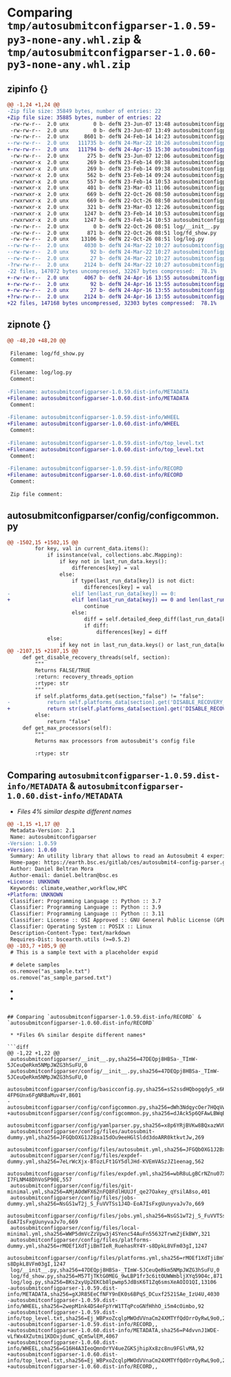 # Comparing `tmp/autosubmitconfigparser-1.0.59-py3-none-any.whl.zip` & `tmp/autosubmitconfigparser-1.0.60-py3-none-any.whl.zip`

## zipinfo {}

```diff
@@ -1,24 +1,24 @@
-Zip file size: 35849 bytes, number of entries: 22
+Zip file size: 35885 bytes, number of entries: 22
 -rw-rw-r--  2.0 unx        0 b- defN 23-Jun-07 13:48 autosubmitconfigparser/__init__.py
 -rw-rw-r--  2.0 unx        0 b- defN 23-Jun-07 13:49 autosubmitconfigparser/config/__init__.py
 -rw-rw-r--  2.0 unx     8601 b- defN 24-Feb-14 14:23 autosubmitconfigparser/config/basicconfig.py
--rw-rw-r--  2.0 unx   111735 b- defN 24-Mar-22 10:26 autosubmitconfigparser/config/configcommon.py
+-rw-rw-r--  2.0 unx   111794 b- defN 24-Apr-15 15:30 autosubmitconfigparser/config/configcommon.py
 -rw-rw-r--  2.0 unx      275 b- defN 23-Jun-07 12:06 autosubmitconfigparser/config/yamlparser.py
 -rwxrwxr-x  2.0 unx      269 b- defN 23-Feb-14 09:38 autosubmitconfigparser/config/files/autosubmit-dummy.yml
 -rwxrwxr-x  2.0 unx      269 b- defN 23-Feb-14 09:38 autosubmitconfigparser/config/files/autosubmit.yml
 -rwxrwxr-x  2.0 unx      562 b- defN 23-Feb-14 09:24 autosubmitconfigparser/config/files/expdef-dummy.yml
 -rwxrwxr-x  2.0 unx      557 b- defN 23-Feb-14 10:53 autosubmitconfigparser/config/files/expdef.yml
 -rwxrwxr-x  2.0 unx      401 b- defN 23-Mar-03 11:06 autosubmitconfigparser/config/files/git-minimal.yml
 -rwxrwxr-x  2.0 unx      669 b- defN 22-Oct-26 08:50 autosubmitconfigparser/config/files/jobs-dummy.yml
 -rwxrwxr-x  2.0 unx      669 b- defN 22-Oct-26 08:50 autosubmitconfigparser/config/files/jobs.yml
 -rwxrwxr-x  2.0 unx      321 b- defN 23-Mar-03 12:26 autosubmitconfigparser/config/files/local-minimal.yml
 -rwxrwxr-x  2.0 unx     1247 b- defN 23-Feb-14 10:53 autosubmitconfigparser/config/files/platforms-dummy.yml
 -rwxrwxr-x  2.0 unx     1247 b- defN 23-Feb-14 10:53 autosubmitconfigparser/config/files/platforms.yml
 -rw-rw-r--  2.0 unx        0 b- defN 22-Oct-26 08:51 log/__init__.py
 -rw-rw-r--  2.0 unx      871 b- defN 22-Oct-26 08:51 log/fd_show.py
 -rw-rw-r--  2.0 unx    13106 b- defN 22-Oct-26 08:51 log/log.py
--rw-rw-r--  2.0 unx     4030 b- defN 24-Mar-22 10:27 autosubmitconfigparser-1.0.59.dist-info/METADATA
--rw-rw-r--  2.0 unx       92 b- defN 24-Mar-22 10:27 autosubmitconfigparser-1.0.59.dist-info/WHEEL
--rw-rw-r--  2.0 unx       27 b- defN 24-Mar-22 10:27 autosubmitconfigparser-1.0.59.dist-info/top_level.txt
-?rw-rw-r--  2.0 unx     2124 b- defN 24-Mar-22 10:27 autosubmitconfigparser-1.0.59.dist-info/RECORD
-22 files, 147072 bytes uncompressed, 32267 bytes compressed:  78.1%
+-rw-rw-r--  2.0 unx     4067 b- defN 24-Apr-16 13:55 autosubmitconfigparser-1.0.60.dist-info/METADATA
+-rw-rw-r--  2.0 unx       92 b- defN 24-Apr-16 13:55 autosubmitconfigparser-1.0.60.dist-info/WHEEL
+-rw-rw-r--  2.0 unx       27 b- defN 24-Apr-16 13:55 autosubmitconfigparser-1.0.60.dist-info/top_level.txt
+?rw-rw-r--  2.0 unx     2124 b- defN 24-Apr-16 13:55 autosubmitconfigparser-1.0.60.dist-info/RECORD
+22 files, 147168 bytes uncompressed, 32303 bytes compressed:  78.1%
```

## zipnote {}

```diff
@@ -48,20 +48,20 @@
 
 Filename: log/fd_show.py
 Comment: 
 
 Filename: log/log.py
 Comment: 
 
-Filename: autosubmitconfigparser-1.0.59.dist-info/METADATA
+Filename: autosubmitconfigparser-1.0.60.dist-info/METADATA
 Comment: 
 
-Filename: autosubmitconfigparser-1.0.59.dist-info/WHEEL
+Filename: autosubmitconfigparser-1.0.60.dist-info/WHEEL
 Comment: 
 
-Filename: autosubmitconfigparser-1.0.59.dist-info/top_level.txt
+Filename: autosubmitconfigparser-1.0.60.dist-info/top_level.txt
 Comment: 
 
-Filename: autosubmitconfigparser-1.0.59.dist-info/RECORD
+Filename: autosubmitconfigparser-1.0.60.dist-info/RECORD
 Comment: 
 
 Zip file comment:
```

## autosubmitconfigparser/config/configcommon.py

```diff
@@ -1502,15 +1502,15 @@
         for key, val in current_data.items():
             if isinstance(val, collections.abc.Mapping):
                 if key not in last_run_data.keys():
                     differences[key] = val
                 else:
                     if type(last_run_data[key]) is not dict:
                         differences[key] = val
-                    elif len(last_run_data[key]) == 0:
+                    elif len(last_run_data[key]) == 0 and len(last_run_data[key]) == len(current_data[key]):
                         continue
                     else:
                         diff = self.detailed_deep_diff(last_run_data[key], val, level)
                         if diff:
                             differences[key] = diff
             else:
                 if key not in last_run_data.keys() or last_run_data[key] != val:
@@ -2107,15 +2107,15 @@
     def get_disable_recovery_threads(self, section):
         """
         Returns FALSE/TRUE
         :return: recovery_threads_option
         :rtype: str
         """
         if self.platforms_data.get(section,"false") != "false":
-            return self.platforms_data[section].get('DISABLE_RECOVERY_THREADS',"false").lower()
+            return str(self.platforms_data[section].get('DISABLE_RECOVERY_THREADS',"false")).lower()
         else:
             return "false"
     def get_max_processors(self):
         """
         Returns max processors from autosubmit's config file
 
         :rtype: str
```

## Comparing `autosubmitconfigparser-1.0.59.dist-info/METADATA` & `autosubmitconfigparser-1.0.60.dist-info/METADATA`

 * *Files 4% similar despite different names*

```diff
@@ -1,15 +1,17 @@
 Metadata-Version: 2.1
 Name: autosubmitconfigparser
-Version: 1.0.59
+Version: 1.0.60
 Summary: An utility library that allows to read an Autosubmit 4 experiment configuration.
 Home-page: https://earth.bsc.es/gitlab/ces/autosubmit4-config-parser.git
 Author: Daniel Beltran Mora
 Author-email: daniel.beltran@bsc.es
+License: UNKNOWN
 Keywords: climate,weather,workflow,HPC
+Platform: UNKNOWN
 Classifier: Programming Language :: Python :: 3.7
 Classifier: Programming Language :: Python :: 3.9
 Classifier: Programming Language :: Python :: 3.11
 Classifier: License :: OSI Approved :: GNU General Public License (GPL)
 Classifier: Operating System :: POSIX :: Linux
 Description-Content-Type: text/markdown
 Requires-Dist: bscearth.utils (>=0.5.2)
@@ -103,7 +105,9 @@
 # This is a sample text with a placeholder expid
 
 # delete samples
 os.remove("as_sample.txt")
 os.remove("as_sample_parsed.txt")
 ```
 
+
+
```

## Comparing `autosubmitconfigparser-1.0.59.dist-info/RECORD` & `autosubmitconfigparser-1.0.60.dist-info/RECORD`

 * *Files 6% similar despite different names*

```diff
@@ -1,22 +1,22 @@
 autosubmitconfigparser/__init__.py,sha256=47DEQpj8HBSa-_TImW-5JCeuQeRkm5NMpJWZG3hSuFU,0
 autosubmitconfigparser/config/__init__.py,sha256=47DEQpj8HBSa-_TImW-5JCeuQeRkm5NMpJWZG3hSuFU,0
 autosubmitconfigparser/config/basicconfig.py,sha256=sS2ssdHQbogqdyS_x6K3BPa-4FP6Unx6FgNRBaMuv4Y,8601
-autosubmitconfigparser/config/configcommon.py,sha256=dWh3NdqycOer7HQqVwUplqFgkJ0UBh2bCgIRrUvI12c,111735
+autosubmitconfigparser/config/configcommon.py,sha256=dJAck5p6QFAwLBWqBj1ttDBaylGt2__sj8OABjA7ffg,111794
 autosubmitconfigparser/config/yamlparser.py,sha256=x8p6YRjBVKw8BQxazWVOTJ2Lchs0OPrbZjsPg81y4Xg,275
 autosubmitconfigparser/config/files/autosubmit-dummy.yml,sha256=JFGQbOXG1J2Bxa15dOu9eeHGlSldd3doARR0ktkvtJw,269
 autosubmitconfigparser/config/files/autosubmit.yml,sha256=JFGQbOXG1J2Bxa15dOu9eeHGlSldd3doARR0ktkvtJw,269
 autosubmitconfigparser/config/files/expdef-dummy.yml,sha256=7eLrWcXjx-BTozLFt1GY5dlJHd-KVEmVASzJZ1eenag,562
 autosubmitconfigparser/config/files/expdef.yml,sha256=wbR8uLgBCrNZnu07XPFvYPQMi-I7FLNM48DhVoSP90E,557
 autosubmitconfigparser/config/files/git-minimal.yml,sha256=AMjAOdWFX62nFQ8FdlHUUJf_qe27Oakey_qYsilA8so,401
 autosubmitconfigparser/config/files/jobs-dummy.yml,sha256=NsGS1wT2j_S_FuVVTSs1J4D-EoA7IsFxgUunyvaJv7o,669
 autosubmitconfigparser/config/files/jobs.yml,sha256=NsGS1wT2j_S_FuVVTSs1J4D-EoA7IsFxgUunyvaJv7o,669
 autosubmitconfigparser/config/files/local-minimal.yml,sha256=WWP5dmVcZzVpw3j4SYenc54AuFn55632TrwmZjEkBWY,321
 autosubmitconfigparser/config/files/platforms-dummy.yml,sha256=rMOEf1XdTjiBmTIeR_RuehasRY4Y-s8DpkL8VFm03gI,1247
 autosubmitconfigparser/config/files/platforms.yml,sha256=rMOEf1XdTjiBmTIeR_RuehasRY4Y-s8DpkL8VFm03gI,1247
 log/__init__.py,sha256=47DEQpj8HBSa-_TImW-5JCeuQeRkm5NMpJWZG3hSuFU,0
 log/fd_show.py,sha256=M57TjTKtG0MEG_9wLBP1fr3c6itOUWWmbljXYq59O4c,871
 log/log.py,sha256=BKs2xyUp2EKCb8lpwmp5JdBsK6T1Zq6smsXeAOIO1QI,13106
-autosubmitconfigparser-1.0.59.dist-info/METADATA,sha256=gXJR85EeCfNFY9nEK0s6BPqS_DCuxf2521SAe_IzU4U,4030
-autosubmitconfigparser-1.0.59.dist-info/WHEEL,sha256=2wepM1nk4DS4eFpYrW1TTqPcoGNfHhhO_i5m4cOimbo,92
-autosubmitconfigparser-1.0.59.dist-info/top_level.txt,sha256=Ej_WBPxoZcqlpMWOdVVnaCm24XMTYfQdOrrOyRwL9o0,27
-autosubmitconfigparser-1.0.59.dist-info/RECORD,,
+autosubmitconfigparser-1.0.60.dist-info/METADATA,sha256=P4dvvnJ1WDE-vLfWx4XZutmi1KDDxjdumC_qCmSwlEM,4067
+autosubmitconfigparser-1.0.60.dist-info/WHEEL,sha256=G16H4A3IeoQmnOrYV4ueZGKSjhipXx8zc8nu9FGlvMA,92
+autosubmitconfigparser-1.0.60.dist-info/top_level.txt,sha256=Ej_WBPxoZcqlpMWOdVVnaCm24XMTYfQdOrrOyRwL9o0,27
+autosubmitconfigparser-1.0.60.dist-info/RECORD,,
```

